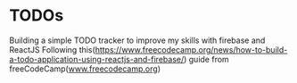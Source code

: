 # TODOs
Building a simple TODO tracker to improve my skills with firebase and ReactJS
Following this(https://www.freecodecamp.org/news/how-to-build-a-todo-application-using-reactjs-and-firebase/) guide from freeCodeCamp(www.freecodecamp.org)
